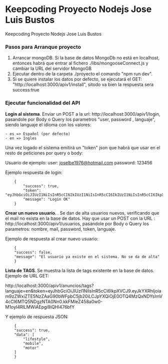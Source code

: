 # Keepcoding Proyecto Nodejs Jose Luis Bustos
Keepcoding Proyecto Nodejs Jose Luis Bustos


<h3>Pasos para Arranque proyecto</h3>

1. Arrancar mongoDB. Si la base de datos MongoDb no está en localhost, entonces habrá que entrar al fichero ./libs/mongooseConnect.js y cambiar la URL del servidor MongoGB
2. Ejecutar dentro de la carpeta ./proyecto el comando "npm run dev".
3. Si se quiere instalar los datos por defecto, se ejecutará el GET: "http://localhost:3000/apiv1/install", sitodo va bien la respuesta sera success:true

<h3>Ejecutar funcionalidad del API</h3>


<b>Login al sistema</b>. Enviar un POST a la url: http://localhost:3000/apiv1/login, pasandole por Body o Query los parametros "user, password , languaje", siendo languaje el idioma con los valores:

    - es => Español (por defecto)
    - en => Ingles

Una vez logado el sistema emitirá un "token" json que habrá que usar en el resto de peticiones por query o body: 

Usuario de ejemplo:
    user: joselbe1976@hotmail.com
    password: 123456


Ejemplo respuesta de login:

        {
            "success": true,
            "token": "eyJhbGciOiJIUzI1NiIsInR5cCI6IkIUzI1NiIsInR5cCI6IkIUzI1NiIsInR5cCI6IkpXVCJY",
            "message": "Login OK"
        }

<b>Crear un nuevo usuario. </b>. Se dan de alta usuarios nuevos, verificando que el mail no exista en la base de datos. Hay que usar un POST con la URL : http://localhost:3000/apiv1/usuarios, pasándole por Body o Query los parametros: nombre, mail, password, token, languaje.

Ejemplo de respuesta al crear nuevo usuario:

        {
        "success": false,
        "message": "El usuario ya existe en el sistema. No se da de alta"
        }      


<b>Lista de TAGS</b>. Se muestra la lista de tags existente en la base de datos.  Ejemplo de URL GET:

http://localhost:3000/apiv1/anuncios/tags?languaje=en&token=eyJhbGciOiJIUzI1NiIsInR5cCI6IkpXVCJ9.eyJkYXRhIjoiam9zZWxiZTE5NzZAaG90bWFpbC5jb20iLCJpYXQiOjE0OTQ4MzQxNDYsImV4cCI6MTQ5NDgzNTA0Nn0.kkFMleZ458a0w0-M1oyI4RlLMWiAEpgi9iQHI476bfY

Y ejemplo de respuesta JSON:

        {
        "success": true,
        "data": [
            "lifestyle",
            "mobile",
            "motor"
        ]
        }

